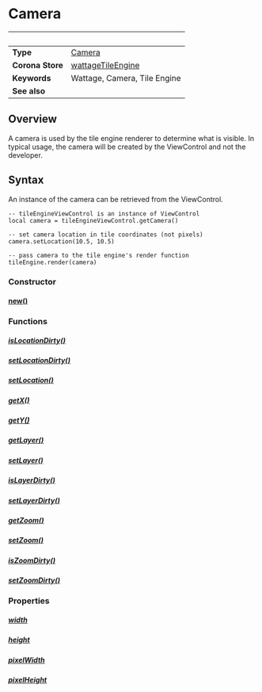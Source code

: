 # Camera

|                      | &nbsp;
| -------------------- | ---------------------------------------------------------------
| __Type__             | [Camera](type_camera.markdown)
| __Corona Store__     | [wattageTileEngine](http://store.coronalabs.com/plugin/wattageTileEngine)
| __Keywords__         | Wattage, Camera, Tile Engine
| __See also__         |

## Overview

A camera is used by the tile engine renderer to determine what is
visible.  In typical usage, the camera will be created by the ViewControl
and not the developer.

## Syntax

An instance of the camera can be retrieved from the ViewControl.

	-- tileEngineViewControl is an instance of ViewControl
	local camera = tileEngineViewControl.getCamera()

	-- set camera location in tile coordinates (not pixels)
	camera.setLocation(10.5, 10.5)

	-- pass camera to the tile engine's render function
	tileEngine.render(camera)

### Constructor

#### [new()](new.markdown)

### Functions

##### [isLocationDirty()](isLocationDirty.markdown)

##### [setLocationDirty()](setLocationDirty.markdown)

##### [setLocation()](setLocation.markdown)

##### [getX()](getX.markdown)

##### [getY()](getY.markdown)

##### [getLayer()](getLayer.markdown)

##### [setLayer()](setLayer.markdown)

##### [isLayerDirty()](isLayerDirty.markdown)

##### [setLayerDirty()](setLayerDirty.markdown)

##### [getZoom()](getZoom.markdown)

##### [setZoom()](setZoom.markdown)

##### [isZoomDirty()](isZoomDirty.markdown)

##### [setZoomDirty()](setZoomDirty.markdown)


### Properties

##### [width](width.markdown)

##### [height](height.markdown)

##### [pixelWidth](pixelWidth.markdown)

##### [pixelHeight](pixelHeight.markdown)
